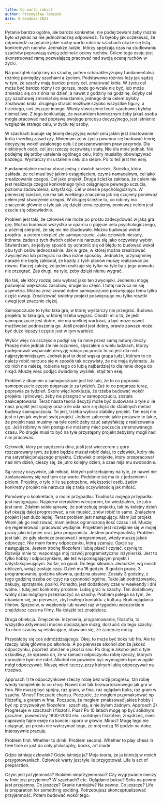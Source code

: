 ```yaml
---
title: Co warto robić?
author: Przemysław Tomczuk
date: 5 Grudnia 2021
---
```

Pytanie bardzo ogólne, ale bardzo konkretne, nie podejrzewam żeby można było uzyskać na nie jednoznaczną odpowiedź. To byłoby jak oczekiwać, że odpowiedź na pytanie jakie ruchy warto robić w szachach okaże się listą konkretnych ruchów. Jednakże ludzie, którzy spędzają czas na studiowaniu szachów poprawiają swoją zdolność oceny ruchów. Celem tego eseju jest skonstruować ramę pozwalającą pracować nad swoją oceną ruchów w życiu.

Na początek spójrzmy na szachy, potem scharakteryzujmy fundamentalną różnicę pomiędzy szachami a życiem. Podstawowa różnica leży jak sądzę w tym, że szachy mają bardzo prosty cel, zmatować króla. W życiu cel może być bardzo różny i co gorsze, może go wcale nie być, lub może zmieniać się on z dnia na dzień, a nawet z godziny na godzinę. Gdyby cel gry szachowej zmieniał się nieustannie, jednego dnia celem byłoby zmatować króla, drugiego stracić możliwie szybko wszystkie figury, a trzeciego, coś jeszcze innego. Wtedy stworzenie teorii szachowej byłoby niemożliwe. Z tego konkluduję, że warunkiem koniecznym żeby jakaś osoba mogła pracować nad poprawą swojego procesu decyzyjnego, jest istnienie względnie stałego celu, w życiu tej osoby.

W szachach buduje się teorię decyzyjną wokół celu jakim jest zmatowanie króla i według zasad gry. Mniemam że w życiu powinno się budować teorię decyzyjną wokół ustalonego celu i z poszanowaniem praw przyrody. Dla niektórych osób, cel jest rzeczą oczywistą i stałą. Nie dla mnie jednak. Nie podejmę się próby ustalenia ogólnego celu, który musiałby obowiązywać każdego. Wystarczy mi ustalenie celu dla siebie. Po to też jest ten esej.

Fundamentalnie można obrać jedną z dwóch ścieżek. Ścieżka, która zakłada, że cel musi być jakimś osiągnięciem, czymś namacalnym, cel jako zrealizowanie czegoś. Cel jako projekt. Druga ścieżka zakłada, że celem nie jest realizacja czegoś konkretnego tylko osiągnięcie pewnego uczucia, poziomu zadowolenia, satysfakcji. Cel w sensie psychologicznym. W pierwszej ścieżce, nie ma tak wielkiego znaczenia jak się czujemy ponieważ celem jest stworzenie czegoś. W drugiej ścieżce to, co robimy ma znaczenie głównie o tyle jak się dzięki temu czujemy, ponieważ celem jest czucie się odpowiednio.

Problem jest taki, że człowiek nie może po prostu zadecydować w jaką gra grę. Można budować wszystko w oparciu o pojęcie celu psychologicznego, a później cierpieć, że się nic nie zbudowało. Można budować wokół projektu, a potem cierpieć złe samopoczucie. Jako człowiek niestały, któremu żaden z tych dwóch celów nie narzuca się jako oczywisty wybór. Stwierdzam, że jedyny sposób by uchronić się od błędu to budować wokół obu tych celów jednocześnie. Jak w grze, w której można zrealizować zwycięstwo lub przegrać na dwa różne sposoby. Jednakże, przynajmniej narazie nie będę zakładał, że każdy z tych planów muszę realizować po równo. Raczej założę, że jeden realizuje się tylko na tyle by z jego powodu nie przegrać. Zaś drugi, na tyle, żeby dzięki niemu wygrać.

No tak, ale który rodzaj celu wybrać jako ten zwycięski. Jednemu mogę poświęcić większość zasobów, drugiemu część. I tutaj narzuca mi się asymetria. Można zrealizować dobre samopoczucie poświęcając temu tylko część uwagi. Zrealizować świetny projekt poświęcając mu tylko resztki uwagi jest znacznie ciężej. 

Samopoczucie to tylko taka gra, w której wystarczy nie przegrać. Budowa projektu to taka gra, w której trzeba wygrać. Chodzi mi o to, że jeśli samopoczucie jest dobre, nie ma wielkiej wartości, a być może nawet możliwości podnoszenia go. Jeśli projekt jest dobry, prawie zawsze może być dużo lepszy i często jest w tym wartość.

Wybór więc na szczęście podjął się za mnie przez samą naturę rzeczy. Proszę mnie jednak źle nie rozumieć, słyszałem o wielu ludziach, którzy podejmowali wspaniałe decyzję robiąc po prostu to co jest dla nich najprzyjemniejszym. Jednak jest to dość wąska grupa ludzi, którym to co należy robić narzuca się w sposób tak oczywisty, że nie mają dylematu. Ja do nich nie należę, robienie tego co lubię najbardziej to dla mnie droga do nikąd. Muszę więc podjąć świadomy wysiłek, stąd ten esej.

Problem z dbaniem o samopoczucie jest też taki, że to co poprawia samopoczucie często pogarsza je za tydzień. Zaś to co pogarsza teraz, poprawia za tydzień. Skoro więc konkluzja, że trzeba budować wokół projektu i pilnować, żeby nie przegrać w samopoczuciu, została zaakceptowana. Teraz nasza teoria decyzji może być budowana o tyle o ile nasz projekt jest spójny oraz o ile uda nam się dojść do stabilnych metod budowy samopoczucia. To jest, trzeba wybrać stabilny projekt. Ten esej nie jest o tym jak wybrać swój projekt. Jedyne zalecenie jakie postawie to takie, że projekt nasz musimy na tyle cenić żeby czuć satysfakcję z realizowania go. Jeśli robimy w nim postęp nie możemy mieć poczucia zmarnowanego czasu. Po drugie musi to być na tyle przystępny projekt żebyśmy mogli nad nim pracować.

Człowiek, który po spędzeniu dnia, jeśli jest wieczorem z góry rozczarowany tym, że jutro będzie musiał robić dalej, to człowiek, który nie ma satysfakcjonującego projektu. Człowiek z projekte, który przepracował nad nim dzień, cieszy się, że jutro kolejny dzień, a czas mija mu swobodnie.

Są rzeczy oczywiste, jak miłość, których potrzebujemy na tyle, że nawet nie zastanawiamy się nad tym czy warto. Podobnie się ma to z jedzeniem i piciem. Projekty, o tyle o ile są potrzebne, większości osób, żaden konkretny projekt nie narzuca się z taką oczywistością jak miłość. 

Pomówmy o konkretach, o moim przypadku. Trudność mojego przypadku jest następująca. Najpierw cierpiałem wieczorem, bo wiedziałem, że jutro jest rano. Zdałem sobie sprawę, że potrzebuję projektu, tak by kolejny dzień był okazją dalej progresować, a nie musieć, znów robić to samo. Znalazłem projekt i jest dużo lepiej. Teraz problem jest następujący. Mam już projekt. Wiem jak go realizować, mam jednak ograniczoną ilość czasu i sił. Muszę się regenerować i pracować wydajnie. Projektem jest rozwijanie się w mojej pracy jako inżynier oraz jako programista. Jestem profesjonalistą. Problem jest taki, że gdy skończe pracować i programować, wtedy muszę jakoś odpocząć. Nie mam formy odpoczynku, którą szanuję. Opcje są następujące. Jestem trochę filozofem i lubię pisać i czytać, czynię to. Rozwija mnie to, wspomaga mój rozwój programistyczno inżynierski. Jest to tylko hobby i odpoczynkiem, ale też wspomagającym projekt i satysfakcjonującym.  So far, so good. Do tego siłownia. Jednakże, wg moich obliczeń, wciąż zostaje czas. Dzień ma 16 godzin. 8 godzin praca, 3 programowanie, godzina siłownia, godzina pisanie. Zostały 3 godziny, z tego godzinę trzeba odliczyć na czynności ogólne. Takie jak podróżowanie, zakupy, sprzątanie, posiłki. Ponadto, jest dodatkowy czas w weekendy i dni wolne. I tutaj jest konkretny problem. Lubię grać w szachy. Ten dodatkowy wolny czas mógłbym przeznaczyć na szachy. Problem polega na tym, że obawiam się, po pierwsze, zbyt małego kontaktu z kulturą. Brak oglądania filmów. Sprzeciw, w weekendy lub nawet raz w tygodniu wieczorkiem znajdziesz czas na filmy. Na książki też znajdziesz.

Druga obiekcja. Zmęczenie. Inżynieria, programowanie, filozofia, to wszystko aktywnosci mocno obciazajace mózg, dorzucić do tego szachy. To choć szachy są relaksujące, obawiam się, że zamęczę mózg.

Przydałoby się coś odmóżdżającego. Okej, to może być boks lub fm. Ale te rzeczy lubię głównie po alkoholu. A po pierwsze alkohol obniża jakość odpoczynku, poprzez obniżenie jakości snu. Po drugie alkohol jest o tyle szkodliwy, że sprawia on, że w ramach odpoczynku robię rzeczy, których normalnie bym nie robił. Alkohol nie powinien być wymogiem bym w ogóle mógł odpoczywać. Muszę mieć rzeczy, przy których lubię odpoczywać na trzeźwo.

Approach 1) te odpoczynkowe rzeczy robię bez wizji progresu, tzn robię wtedy kompletnie to co chcę. Nawet coś tak bezwartościowego jak gra w fma. Nie muszę być spójny, raz gram, w fma, raz oglądam boks, raz gram w szachy. Minus? Poczucie chaosu. Poczucie, że mogłem przymaksować np filozofię, a grałem w fma. Poczucie, że mogłem zmaksować jakieś hobby i być np przyzwoitym filozofem i szachistą, a nie byłem żadnym.
Approach 2) Progresuje w szachach i filozofii. Plus? Po 10 latach mogę np być solidnym graczem, powiedzmy 1800-2000 elo. i solidnym filozofem, zmądrzeć, mieć naprawdę fajne eseje na koncie i sporo w głowie. Minus? Mogę tego nie uciągnąć, po prostu nie wytrzymać tego, że mój mózg 16 godzin na dobę intensywnie pracuje.

Problem first. Whether to drink. Problem second. Whether to play chess in free time or just do only philosophy, books, art mode.

Gdzie istnieję człowiek? Gdzie istnieję ja? Moja teoria, że ja istnieję w moich przygotowaniach. Człowiek warty jest tyle ile przygotował. Life is act of preparation.

Czym jest przyjemność? Brakiem nieprzyjemności? Czy wygrywanie meczy w fmie jest przyjemne? W szachach? etc. Oglądanie boksu? Seks na pewno jest przyjemny. Co jeszcze? Granie turniejów? Na pewno. Co jeszcze? Life is preparation for something exciting. Potrzebujesz skonceptualizować przyjemność. Potem budować wokół tego.
